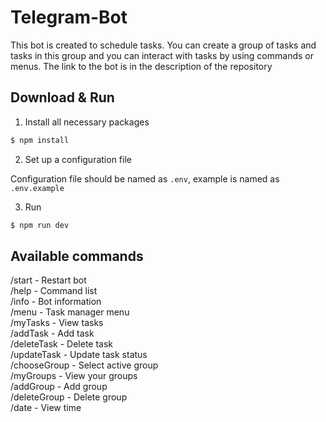 # Telegram-Bot

This bot is created to schedule tasks. 
You can create a group of tasks and tasks in this group and you can interact with tasks by using commands or menus.
The link to the bot is in the description of the repository

## Download & Run

1. Install all necessary packages

```bash
$ npm install
```

2. Set up a configuration file

Configuration file should be named as `.env`, example is named as `.env.example`

3. Run

```bash
$ npm run dev
```

## Available commands

/start - Restart bot  
/help - Command list  
/info - Bot information  
/menu - Task manager menu  
/myTasks - View tasks  
/addTask - Add task  
/deleteTask - Delete task  
/updateTask - Update task status  
/chooseGroup - Select active group  
/myGroups - View your groups  
/addGroup - Add group  
/deleteGroup - Delete group  
/date - View time  


